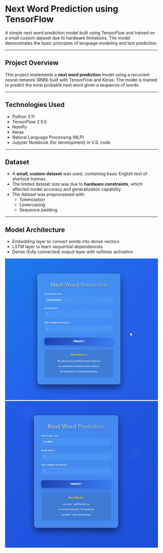 #  Next Word Prediction using TensorFlow

A simple next word prediction model built using TensorFlow and trained on a small custom dataset due to hardware limitations. The model demonstrates the basic principles of language modeling and text prediction.

---

## Project Overview

This project implements a **next word prediction** model using a recurrent neural network (RNN) built with TensorFlow and Keras. The model is trained to predict the most probable next word given a sequence of words.

---

##  Technologies Used

- Python 3.11
- TensorFlow 2.5.0
- NumPy
- Keras
- Natural Language Processing (NLP)
- Jupyter Notebook (for development) in V.S. code

---

## Dataset

- A **small, custom dataset** was used, containing basic English text of sherlock holmes.
- The limited dataset size was due to **hardware constraints**, which affected model accuracy and generalization capability.
- The dataset was preprocessed with:
  - Tokenization
  - Lowercasing
  - Sequence padding

---

##  Model Architecture

- Embedding layer to convert words into dense vectors
- LSTM layer to learn sequential dependencies
- Dense (fully connected) output layer with softmax activation

![image_alt](https://github.com/videeshhh/Next-word-predictor-by-tensorflow/blob/main/Screenshot%202025-07-13%20151119.png?raw=true)
![image_alt](https://github.com/videeshhh/Next-word-predictor-by-tensorflow/blob/main/Screenshot%202025-07-13%20151129.png?raw=true)
